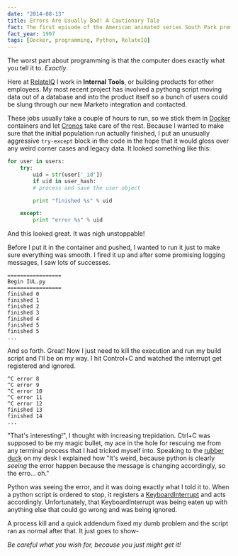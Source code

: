 ```yaml
---
date: "2014-08-13"
title: Errors Are Usually Bad! A Cautionary Tale
fact: The first episode of the American animated series South Park premiered on Comedy Central.
fact_year: 1997
tags: [Docker, programming, Python, RelateIQ]
---
```


The worst part about programming is that the computer does exactly what you tell it to. _Exactly_.

Here at [RelateIQ](https://www.relateiq.com/) I work in **Internal Tools**, or building products for other employees. My most recent project has involved a pythong script moving data out of a database and into the product itself so a bunch of users could be slung through our new Marketo integration and contacted.

These jobs usually take a couple of hours to run, so we stick them in [Docker](https://www.docker.com/) containers and let [Cronos](https://github.com/airbnb/chronos) take care of the rest. Because I wanted to make sure that the initial population run actually finished, I put an unusually aggressive `try-except` block in the code in the hope that it would gloss over any weird corner cases and legacy data. It looked something like this:

```python
for user in users:
    try:
        uid = str(user['_id'])
        if uid in user_hash:
        # process and save the user object

        print "finished %s" % uid

    except:
        print "error %s" % uid
```

And this looked great. It was nigh unstoppable!

Before I put it in the container and pushed, I wanted to run it just to make sure everything was smooth. I fired it up and after some promising logging messages, I saw lots of successes.

```
=================
Begin IUL.py
=================
finished 0
finished 1
finished 2
finished 3
finished 4
finished 5
finished 5
...
```

And so forth. Great! Now I just need to kill the execution and run my build script and I'll be on my way. I hit Control+C and watched the interrupt get registered and ignored.

```
^C error 8
^C error 9
^C error 10
^C error 11
^C error 12
finished 13
finished 14
...
```

"That's interesting!", I thought with increasing trepidation. Ctrl+C was supposed to be my magic bullet, my ace in the hole for rescuing me from any terminal process that I had tricked myself into. Speaking to the [rubber duck](https://en.wikipedia.org/wiki/Rubber_duck_debugging) on my desk I explained how "It's weird, because python is clearly _seeing_ the error happen because the message is changing accordingly, so the erro... oh."

Python was seeing the error, and it was doing exactly what I told it to. When a python script is ordered to stop, it registers a [KeyboardInterrupt](https://docs.python.org/2/library/exceptions.html#exceptions.KeyboardInterrupt) and acts accordingly. Unfortunately, that KeyboardInterrupt was being eaten up with anything else that could go wrong and was being ignored.

A process kill and a quick addendum fixed my dumb problem and the script ran as normal after that. It just goes to show-

_Be careful what you wish for, because you just might get it!_
